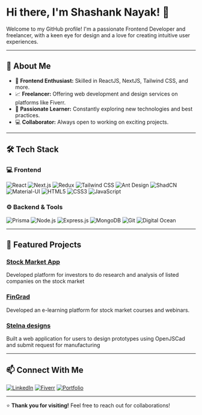 # Hi there, I'm Shashank Nayak! 👋

Welcome to my GitHub profile! I'm a passionate Frontend Developer and freelancer, with a keen eye for design and a love for creating intuitive user experiences.

---

## 🚀 About Me
- 🎨 **Frontend Enthusiast:** Skilled in ReactJS, NextJS, Tailwind CSS, and more.
- 📈 **Freelancer:** Offering web development and design services on platforms like Fiverr.
- 🌟 **Passionate Learner:** Constantly exploring new technologies and best practices.
- 💻 **Collaborator:** Always open to working on exciting projects.

---

## 🛠️ Tech Stack

### 💻 Frontend
![React](https://img.shields.io/badge/-React-61DAFB?logo=react&logoColor=white&style=flat-square)
![Next.js](https://img.shields.io/badge/-Next.js-000000?logo=next.js&logoColor=white&style=flat-square)
![Redux](https://img.shields.io/badge/-Redux-764ABC?logo=redux&logoColor=white&style=flat-square)
![Tailwind CSS](https://img.shields.io/badge/-TailwindCSS-06B6D4?logo=tailwindcss&logoColor=white&style=flat-square)
![Ant Design](https://img.shields.io/badge/-AntDesign-0170FE?logo=antdesign&logoColor=white&style=flat-square)
![ShadCN](https://img.shields.io/badge/-ShadCN-000000?style=flat-square)
![Material-UI](https://img.shields.io/badge/-MaterialUI-0081CB?logo=mui&logoColor=white&style=flat-square)
![HTML5](https://img.shields.io/badge/-HTML5-E34F26?logo=html5&logoColor=white&style=flat-square)
![CSS3](https://img.shields.io/badge/-CSS3-1572B6?logo=css3&logoColor=white&style=flat-square)
![JavaScript](https://img.shields.io/badge/-JavaScript-F7DF1E?logo=javascript&logoColor=black&style=flat-square)


### ⚙️ Backend & Tools
![Prisma](https://img.shields.io/badge/-Prisma-2D3748?logo=prisma&logoColor=white&style=flat-square)
![Node.js](https://img.shields.io/badge/-Node.js-339933?logo=nodedotjs&logoColor=white&style=flat-square)
![Express.js](https://img.shields.io/badge/-Express.js-000000?logo=express&logoColor=white&style=flat-square)
![MongoDB](https://img.shields.io/badge/-MongoDB-47A248?logo=mongodb&logoColor=white&style=flat-square)
![Git](https://img.shields.io/badge/-Git-F05032?logo=git&logoColor=white&style=flat-square)
![Digital Ocean](https://img.shields.io/badge/-Digital%20Ocean-0080FF?logo=digitalocean&logoColor=white&style=flat-square)

---

## 🌟 Featured Projects

###  [Stock Market App](https://portal.tradebrains.in/)
Developed platform for investors to do research and analysis of listed companies on the stock
market

###  [FinGrad](https://joinfingrad.com/)
Developed an e-learning platform for stock market courses and webinars.

###  [Stelna designs](https://bhuve.com/)
Built a web application for users to design prototypes using OpenJSCad and submit request for
manufacturing


---

## 📫 Connect With Me

[![LinkedIn](https://img.shields.io/badge/-LinkedIn-0A66C2?logo=linkedin&logoColor=white&style=flat-square)](https://www.linkedin.com/in/shashank-nayak-09/)
[![Fiverr](https://img.shields.io/badge/-Fiverr-1DBF73?logo=fiverr&logoColor=white&style=flat-square)](https://www.fiverr.com/s/o8zbNBV)
[![Portfolio](https://img.shields.io/badge/-Portfolio-000?logo=vercel&logoColor=white&style=flat-square)](https://shashanknayak.vercel.app/)

---


⭐️ **Thank you for visiting!** Feel free to reach out for collaborations!
